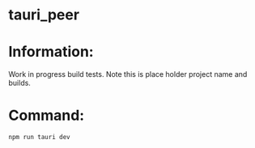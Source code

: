 
# tauri_peer

# Information:
  Work in progress build tests. Note this is place holder project name and builds.

# Command:

```
npm run tauri dev
```





